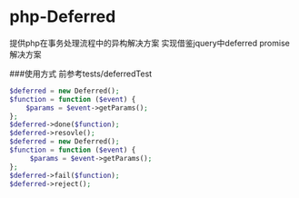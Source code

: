 # php-Deferred
提供php在事务处理流程中的异构解决方案
实现借鉴jquery中deferred promise解决方案


###使用方式 前参考tests/deferredTest
```php
$deferred = new Deferred();
$function = function ($event) {
    $params = $event->getParams();
};
$deferred->done($function);
$deferred->resovle();
$deferred = new Deferred();
$function = function ($event) {
     $params = $event->getParams();
};
$deferred->fail($function);
$deferred->reject();
```
